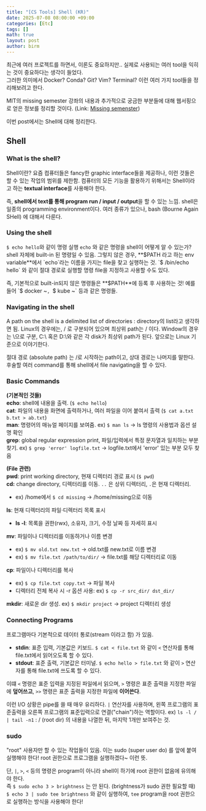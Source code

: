 ```yaml
---
title: "[CS Tools] Shell (KR)"
date: 2025-07-08 08:00:00 +09:00
categories: [Etc]
tags: []       
math: true
layout: post
author: birm
---
```


최근에 여러 프로젝트를 하면서, 이론도 중요하지만.. 실제로 사용되는 여러 tool을 익히는 것이 중요하다는 생각이 들었다.               
그러한 의미에서 Docker? Conda? Git? Vim? Terminal? 이런 여러 가지 tool들을 정리해보려고 한다.                      

MIT의 missing semester 강좌의 내용과 추가적으로 궁금한 부분들에 대해 웹서핑으로 얻은 정보를 정리할 것이다.
(Link: [Missing semenster](https://missing.csail.mit.edu/))     

이번 post에서는 Shell에 대해 정리한다.

## Shell
### What is the shell?
Shell이란? 요즘 컴퓨터들은 fancy한 graphic interface들을 제공하나, 이런 것들은 할 수 있는 작업의 범위를 제한함. 컴퓨터의 모든 기능을 활용하기 위해서는 Shell이라고 하는 **textual interface**를 사용해야 한다.

즉, **shell에서 text를 통해 program run / input / output**을 할  수 있는 느낌.
shell은 일종의 programming environment이다.
여러 종류가 있으나, bash (Bourne Again SHell) 에 대해서 다룬다.
### Using the shell
`$ echo hello`와 같이 명령 실행
`echo` 와 같은 명령을 shell이 어떻게 알 수 있는가? 
shell 자체에 built-in 된 명령일 수 있음. 그렇지 않은 경우, **$PATH 라고 하는 env variable**에서 `echo`라는 이름을 가지는 file을 찾고 실행하는 것.
`$ /bin/echo hello` 와 같이 절대 경로로 실행할 명령 file을 지정하고 사용할 수도 있다.

즉, 기본적으로 built-in되지 않은 명령들은 **$PATH**에 등록 후 사용하는 것! 
예를 들어 `$ docker ~`, `$ kube ~` 등과 같은 명령들.
### Navigating in the shell
A path on the shell is a delimited list of directories : directory의 list라고 생각하면 됨.
Linux의 경우에는, / 로 구분되어 있으며 최상위 path는 / 이다. 
Window의 경우는 \으로 구분, C:\ 혹은 D:\와 같은 각 disk가 최상위 path가 된다. 
앞으로는 Linux 기준으로 이야기한다.

절대 경로 (absolute path) 는 /로 시작하는 path이고, 상대 경로는 나머지를 말한다.
후술할 여러 command를 통해 shell에서 file navigating을 할 수 있다.
### Basic Commands
**(기본적인 것들)**             
**echo**: shell에 내용을 출력. (`$ echo hello`)          
**cat**: 파일의 내용을 화면에 출력하거나, 여러 파일을 이어 붙여서 출력 (`$ cat a.txt b.txt > ab.txt`)               
**man**: 명령어의 매뉴얼 페이지를 보여줌. ex) `$ man ls` → ls 명령의 사용법과 옵션 설명 확인           
**grep**: global regular expression print, 파일/입력에서 특정 문자열과 일치하는 부분 찾기. ex) `$ grep 'error' logfile.txt` → logfile.txt에서 'error' 있는 부분 모두 찾음             

**(File 관련)**            
**pwd**: print working directory, 현재 디렉터리 경로 표시 (`$ pwd`)                  
**cd:** change directory, 디렉터리를 이동. `..` 은 상위 디렉터리, `.`은 현재 디렉터리.
- ex) /home에서 `$ cd missing` → /home/missing으로 이동
      
**ls**: 현재 디렉터리의 파일·디렉터리 목록 표시
- **ls -l**: 목록을 권한(rwx), 소유자, 크기, 수정 날짜 등 자세히 표시

**mv**: 파일이나 디렉터리를 이동하거나 이름 변경
- ex) `$ mv old.txt new.txt` → old.txt를 new.txt로 이름 변경
- ex) `$ mv file.txt /path/to/dir/` → file.txt를 해당 디렉터리로 이동

**cp**: 파일이나 디렉터리를 복사
- ex) `$ cp file.txt copy.txt` → 파일 복사
- 디렉터리 전체 복사 시 -r 옵션 사용: ex) `$ cp -r src_dir/ dst_dir/`

**mkdir**: 새로운 dir 생성. ex) `$ mkdir project` → project 디렉터리 생성          
### Connecting Programs
프로그램마다 기본적으로 데이터 통로(stream 이라고 함) 가 있음.
- **stdin**: 표준 입력, 기본값은 키보드. `$ cat < file.txt` 와 같이 `<` 연산자를 통해 file.txt에서 읽어오도록 할 수 있다.
- **stdout**: 표준 출력, 기본값은 터미널. `$ echo hello > file.txt` 와 같이 `>` 연산자를 통해 file.txt에 쓰도록 할 수 있다.

이떄 `<` 명령은 표준 입력을 지정된 파일에서 읽으며, `>` 명령은 표준 출력을 지정한 파일에 **덮어쓰고**, `>>` 명령은 표준 출력을 지정한 파일에 **이어쓴다**.

이런 I/O 상황은 pipe를 쓸 때 매우 유리하다. `|` 연산자를 사용하며, 왼쪽 프로그램의 표준출력을 오른쪽 프로그램의 표준입력으로 연결("chain")하는 역할이다.
ex) `ls -l / | tail -n1` : / (root dir) 의 내용을 나열한 뒤, 마지막 1개만 보여주는 것.

### sudo
"root" 사용자만 할 수 있는 작업들이 있음. 이는 sudo (super user do) 를 앞에 붙여 실행해야 한다! root 권한으로 프로그램을 실행하겠다~ 이런 뜻.

단, `|`, `>`, `<` 등의 명령은 program이 아니라 shell이 하기에 root 권한이 없음에 유의해야 한다.            
즉 `$ sudo echo 3 > brightness` 는 안 된다. (brightness가 sudo 권한 필요할 때)            
`$ echo 3 | sudo tee brightness` 와 같이 실행하여, `tee` program을 root 권한으로 실행하는 방식을 사용해야 한다!



